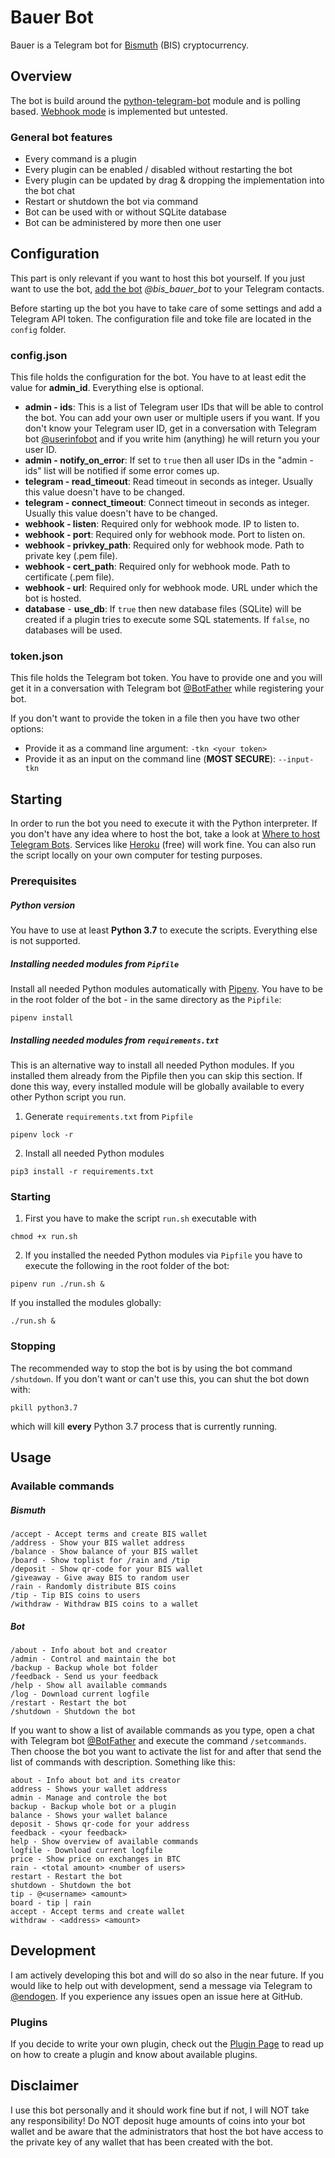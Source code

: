 # Bauer Bot
Bauer is a Telegram bot for [Bismuth](https://bismuth.cz) (BIS) cryptocurrency.

## Overview
The bot is build around the [python-telegram-bot](https://github.com/python-telegram-bot/python-telegram-bot) module and is polling based. [Webhook mode](https://github.com/python-telegram-bot/python-telegram-bot/wiki/Webhooks) is implemented but untested.

### General bot features
* Every command is a plugin
* Every plugin can be enabled / disabled without restarting the bot
* Every plugin can be updated by drag & dropping the implementation into the bot chat
* Restart or shutdown the bot via command
* Bot can be used with or without SQLite database
* Bot can be administered by more then one user

## Configuration
This part is only relevant if you want to host this bot yourself. If you just want to use the bot, [add the bot](https://t.me/bis_bauer_bot) *@bis_bauer_bot* to your Telegram contacts.

Before starting up the bot you have to take care of some settings and add a Telegram API token. The configuration file and toke file are located in the `config` folder.

### config.json
This file holds the configuration for the bot. You have to at least edit the value for __admin_id__. Everything else is optional.

- __admin - ids__: This is a list of Telegram user IDs that will be able to control the bot. You can add your own user or multiple users if you want. If you don't know your Telegram user ID, get in a conversation with Telegram bot [@userinfobot](https://t.me/userinfobot) and if you write him (anything) he will return you your user ID.
- __admin - notify_on_error__: If set to `true` then all user IDs in the "admin - ids" list will be notified if some error comes up.
- __telegram - read_timeout__: Read timeout in seconds as integer. Usually this value doesn't have to be changed.
- __telegram - connect_timeout__: Connect timeout in seconds as integer. Usually this value doesn't have to be changed.
- __webhook - listen__: Required only for webhook mode. IP to listen to.
- __webhook - port__: Required only for webhook mode. Port to listen on.
- __webhook - privkey_path__: Required only for webhook mode. Path to private key  (.pem file).
- __webhook - cert_path__: Required only for webhook mode. Path to certificate (.pem file).
- __webhook - url__: Required only for webhook mode. URL under which the bot is hosted.
- __database__ - __use_db__: If `true` then new database files (SQLite) will be created if a plugin tries to execute some SQL statements. If `false`, no databases will be used.

### token.json
This file holds the Telegram bot token. You have to provide one and you will get it in a conversation with Telegram bot [@BotFather](https://t.me/BotFather) while registering your bot.

If you don't want to provide the token in a file then you have two other options:
- Provide it as a command line argument: `-tkn <your token>`
- Provide it as an input on the command line (**MOST SECURE**): `--input-tkn`

## Starting
In order to run the bot you need to execute it with the Python interpreter. If you don't have any idea where to host the bot, take a look at [Where to host Telegram Bots](https://github.com/python-telegram-bot/python-telegram-bot/wiki/Where-to-host-Telegram-Bots). Services like [Heroku](https://www.heroku.com) (free) will work fine. You can also run the script locally on your own computer for testing purposes.

### Prerequisites
##### Python version
You have to use at least __Python 3.7__ to execute the scripts. Everything else is not supported.

##### Installing needed modules from `Pipfile`
Install all needed Python modules automatically with [Pipenv](https://pipenv.readthedocs.io). You have to be in the root folder of the bot - in the same directory as the `Pipfile`:

```shell
pipenv install
```

##### Installing needed modules from `requirements.txt`
This is an alternative way to install all needed Python modules. If you installed them already from the Pipfile then you can skip this section. If done this way, every installed module will be globally available to every other Python script you run.

1. Generate `requirements.txt` from `Pipfile`

```shell
pipenv lock -r
```

2. Install all needed Python modules

```shell
pip3 install -r requirements.txt
```

### Starting
1. First you have to make the script `run.sh` executable with

```shell
chmod +x run.sh
```

2. If you installed the needed Python modules via `Pipfile` you have to execute the following in the root folder of the bot:

```shell
pipenv run ./run.sh &
```

If you installed the modules globally:

```shell
./run.sh &
```

### Stopping
The recommended way to stop the bot is by using the bot command `/shutdown`. If you don't want or can't use this, you can shut the bot down with:

```shell
pkill python3.7
```

which will kill __every__ Python 3.7 process that is currently running.

## Usage

### Available commands
##### Bismuth
```
/accept - Accept terms and create BIS wallet
/address - Show your BIS wallet address
/balance - Show balance of your BIS wallet
/board - Show toplist for /rain and /tip
/deposit - Show qr-code for your BIS wallet
/giveaway - Give away BIS to random user
/rain - Randomly distribute BIS coins
/tip - Tip BIS coins to users
/withdraw - Withdraw BIS coins to a wallet
```

##### Bot
```
/about - Info about bot and creator
/admin - Control and maintain the bot
/backup - Backup whole bot folder
/feedback - Send us your feedback
/help - Show all available commands
/log - Download current logfile
/restart - Restart the bot
/shutdown - Shutdown the bot
```

If you want to show a list of available commands as you type, open a chat with Telegram bot [@BotFather](https://t.me/BotFather) and execute the command `/setcommands`. Then choose the bot you want to activate the list for and after that send the list of commands with description. Something like this:

```
about - Info about bot and its creator
address - Shows your wallet address
admin - Manage and controle the bot
backup - Backup whole bot or a plugin
balance - Shows your wallet balance
deposit - Shows qr-code for your address
feedback - <your feedback>
help - Show overview of available commands
logfile - Download current logfile
price - Show price on exchanges in BTC
rain - <total amount> <number of users>
restart - Restart the bot
shutdown - Shutdown the bot
tip - @<username> <amount>
board - tip | rain
accept - Accept terms and create wallet
withdraw - <address> <amount>
```

## Development
I am actively developing this bot and will do so also in the near future. If you would like to help out with development, send a message via Telegram to [@endogen](https://t.me/endogen). If you experience any issues open an issue here at GitHub.

### Plugins
If you decide to write your own plugin, check out the [Plugin Page](https://github.com/Endogen/Telegram-Bauer-Bot/tree/master/bauer/plugins) to read up on how to create a plugin and know about available plugins.

## Disclaimer
I use this bot personally and it should work fine but if not, I will NOT take any responsibility! Do NOT deposit huge amounts of coins into your bot wallet and be aware that the administrators that host the bot have access to the private key of any wallet that has been created with the bot.